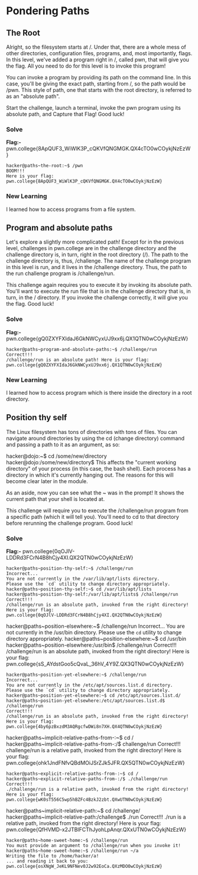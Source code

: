 # Pondering Paths
## The Root
Alright, so the filesystem starts at /. Under that, there are a whole mess of other directories, configuration files, programs, and, most importantly, flags. In this level, we've added a program right in /, called pwn, that will give you the flag. All you need to do for this level is to invoke this program!

You can invoke a program by providing its path on the command line. In this case, you'll be giving the exact path, starting from /, so the path would be /pwn. This style of path, one that starts with the root directory, is referred to as an "absolute path".

Start the challenge, launch a terminal, invoke the pwn program using its absolute path, and Capture that Flag! Good luck!
### Solve
**Flag:-** pwn.college{8ApQUF3_WiWlK3P_cQKVfQNGMGK.QX4cTO0wCOykjNzEzW}
```
hacker@paths~the-root:~$ /pwn
BOOM!!!
Here is your flag:
pwn.college{8ApQUF3_WiWlK3P_cQKVfQNGMGK.QX4cTO0wCOykjNzEzW}
```
### New Learning
I learned how to access programs from a file system.

## Program and absolute paths
Let's explore a slightly more complicated path! Except for in the previous level, challenges in pwn.college are in the challenge directory and the challenge directory is, in turn, right in the root directory (/). The path to the challenge directory is, thus, /challenge. The name of the challenge program in this level is run, and it lives in the /challenge directory. Thus, the path to the run challenge program is /challenge/run.

This challenge again requires you to execute it by invoking its absolute path. You'll want to execute the run file that is in the challenge directory that is, in turn, in the / directory. If you invoke the challenge correctly, it will give you the flag. Good luck!
### Solve
**Flag:-** pwn.college{gQ0ZXYFXIdaJ6GkNWCyxUJ9xx6j.QX1QTN0wCOykjNzEzW}
```
hacker@paths~program-and-absolute-paths:~$ /challenge/run
Correct!!!
/challenge/run is an absolute path! Here is your flag:
pwn.college{gQ0ZXYFXIdaJ6GkNWCyxUJ9xx6j.QX1QTN0wCOykjNzEzW}
```
### New Learning
I learned how to access program which is there inside the directory in a root directory.

## Position thy self
The Linux filesystem has tons of directories with tons of files. You can navigate around directories by using the cd (change directory) command and passing a path to it as an argument, as so:

hacker@dojo:~$ cd /some/new/directory
hacker@dojo:/some/new/directory$
This affects the "current working directory" of your process (in this case, the bash shell). Each process has a directory in which it's currently hanging out. The reasons for this will become clear later in the module.

As an aside, now you can see what the ~ was in the prompt! It shows the current path that your shell is located at.

This challenge will require you to execute the /challenge/run program from a specific path (which it will tell you). You'll need to cd to that directory before rerunning the challenge program. Good luck!
### Solve
**Flag:-** pwn.college{0qOJlV-LDDRd3FCrN4B8hCjy4XI.QX2QTN0wCOykjNzEzW}
```
hacker@paths~position-thy-self:~$ /challenge/run
Incorrect...
You are not currently in the /var/lib/apt/lists directory.
Please use the `cd` utility to change directory appropriately.
hacker@paths~position-thy-self:~$ cd /var/lib/apt/lists
hacker@paths~position-thy-self:/var/lib/apt/lists$ /challenge/run
Correct!!!
/challenge/run is an absolute path, invoked from the right directory!
Here is your flag:
pwn.college{0qOJlV-LDDRd3FCrN4B8hCjy4XI.QX2QTN0wCOykjNzEzW}
```
hacker@paths~position-elsewhere:~$ /challenge/run
Incorrect...
You are not currently in the /usr/bin directory.
Please use the `cd` utility to change directory appropriately.
hacker@paths~position-elsewhere:~$ cd /usr/bin
hacker@paths~position-elsewhere:/usr/bin$ /challenge/run
Correct!!!
/challenge/run is an absolute path, invoked from the right directory!
Here is your flag:
pwn.college{sS_AYdstGoo5cQvaL_36hV_4Y9Z.QX3QTN0wCOykjNzEzW}
```
hacker@paths~position-yet-elsewhere:~$ /challenge/run
Incorrect...
You are not currently in the /etc/apt/sources.list.d directory.
Please use the `cd` utility to change directory appropriately.
hacker@paths~position-yet-elsewhere:~$ cd /etc/apt/sources.list.d/
hacker@paths~position-yet-elsewhere:/etc/apt/sources.list.d$ /challenge/run
Correct!!!
/challenge/run is an absolute path, invoked from the right directory!
Here is your flag:
pwn.college{4by6pzBxzdM3AQRgcfwDWi8n7XH.QX4QTN0wCOykjNzEzW}
```
hacker@paths~implicit-relative-paths-from-:~$ cd /
hacker@paths~implicit-relative-paths-from-:/$ challenge/run
Correct!!!
challenge/run is a relative path, invoked from the right directory!
Here is your flag:
pwn.college{ohk1JndFNfvQBdMOiJSrZJk5JFR.QX5QTN0wCOykjNzEzW}
```
hacker@paths~explicit-relative-paths-from-:~$ cd /
hacker@paths~explicit-relative-paths-from-:/$ ./challenge/run 
Correct!!!
./challenge/run is a relative path, invoked from the right directory!
Here is your flag:
pwn.college{wK0sT556C5wp5hBZFc4BzkJ2zbt.QXwUTN0wCOykjNzEzW}
```
hacker@paths~implicit-relative-path:~$ cd /challenge/
hacker@paths~implicit-relative-path:/challenge$ ./run
Correct!!!
./run is a relative path, invoked from the right directory!
Here is your flag:
pwn.college{QfHVMD-x2JTBIFCThJyohLpAnqr.QXxUTN0wCOykjNzEzW}
```
hacker@paths~home-sweet-home:~$ /challenge/run
You must provide an argument to /challenge/run when you invoke it!
hacker@paths~home-sweet-home:~$ /challenge/run ~/a
Writing the file to /home/hacker/a!
... and reading it back to you:
pwn.college{osXNgW_JeKL9NFNev0J2w92EoCa.QXzMDO0wCOykjNzEzW}
```
